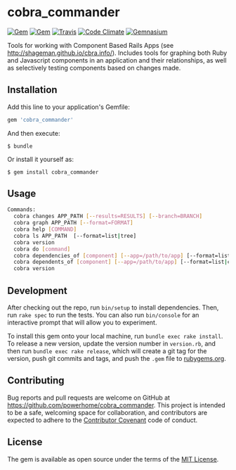 # cobra_commander

[![Gem](https://img.shields.io/gem/dv/cobra_commander/stable.svg)](https://rubygems.org/gems/cobra_commander)
[![Gem](https://img.shields.io/gem/v/cobra_commander.svg)](https://rubygems.org/gems/cobra_commander)
[![Travis](https://img.shields.io/travis/powerhome/cobra_commander.svg)](https://travis-ci.org/powerhome/cobra_commander)
[![Code Climate](https://img.shields.io/codeclimate/github/powerhome/cobra_commander.svg)](https://codeclimate.com/github/powerhome/cobra_commander)
[![Gemnasium](https://img.shields.io/gemnasium/powerhome/cobra_commander.svg)](https://gemnasium.com/github.com/powerhome/cobra_commander)

Tools for working with Component Based Rails Apps (see http://shageman.github.io/cbra.info/). Includes tools for graphing both Ruby and Javascript components in an application and their relationships, as well as selectively testing components based on changes made.

## Installation

Add this line to your application's Gemfile:

```ruby
gem 'cobra_commander'
```

And then execute:

    $ bundle

Or install it yourself as:

    $ gem install cobra_commander

## Usage

```bash
Commands:
  cobra changes APP_PATH [--results=RESULTS] [--branch=BRANCH]                # Prints list of changed files
  cobra graph APP_PATH [--format=FORMAT]                                      # Outputs graph
  cobra help [COMMAND]                                                        # Describe available commands or one specific command
  cobra ls APP_PATH  [--format=list|tree]                                     # Prints tree of components for an app
  cobra version                                                               # Prints version
  cobra do [command]                                                          # Executes the command in the context of each component
  cobra dependencies_of [component] [--app=/path/to/app] [--format=list|tree] # Lists the dependencies of the component in the app context
  cobra dependents_of [component] [--app=/path/to/app] [--format=list|count]  # Lists or counts the components that depend directly or indirectly on the given component
  cobra version                                                               # Prints version
```

## Development

After checking out the repo, run `bin/setup` to install dependencies. Then, run `rake spec` to run the tests. You can also run `bin/console` for an interactive prompt that will allow you to experiment.

To install this gem onto your local machine, run `bundle exec rake install`. To release a new version, update the version number in `version.rb`, and then run `bundle exec rake release`, which will create a git tag for the version, push git commits and tags, and push the `.gem` file to [rubygems.org](https://rubygems.org).

## Contributing

Bug reports and pull requests are welcome on GitHub at https://github.com/powerhome/cobra_commander. This project is intended to be a safe, welcoming space for collaboration, and contributors are expected to adhere to the [Contributor Covenant](http://contributor-covenant.org) code of conduct.

## License

The gem is available as open source under the terms of the [MIT License](http://opensource.org/licenses/MIT).
